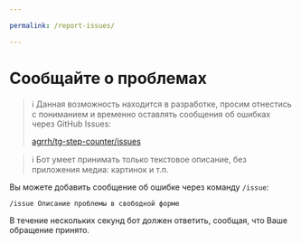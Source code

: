 ```yaml
---

permalink: /report-issues/

---
```


# Сообщайте о проблемах

<!-- TODO Implement feature and remove warning -->

>ℹ️ Данная возможность находится в разработке, просим отнестись с пониманием и временно оставлять сообщения об ошибках через GitHub Issues:
>
>[agrrh/tg-step-counter/issues](https://github.com/agrrh/tg-step-counter/issues)

>ℹ️ Бот умеет принимать только текстовое описание, без приложения медиа: картинок и т.п.

Вы можете добавить сообщение об ошибке через команду `/issue`:

```
/issue Описание проблемы в свободной форме
```

В течение нескольких секунд бот должен ответить, сообщая, что Ваше обращение принято.

<!-- TODO Add screenshot -->
